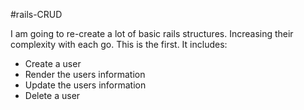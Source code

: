 #rails-CRUD

I am going to re-create a lot of basic rails structures. Increasing their complexity with each go.
This is the first. It includes:

- Create a user
- Render the users information
- Update the users information
- Delete a user